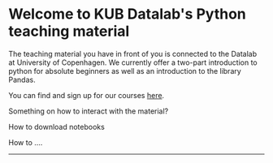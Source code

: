 # Welcome to KUB Datalab's Python teaching material

The teaching material you have in front of you is connected to the Datalab at University of Copenhagen. We currently offer a two-part introduction to python for absolute beginners as well as an introduction to the library Pandas. 

You can find and sign up for our courses [here](https://kubkalender.kb.dk/calendar/datalab?t=d&q=python&cid=6416&cal=6416&inc=0). 

Something on how to interact with the material?

How to download notebooks 

How to ....

___


```{tableofcontents}
```
